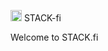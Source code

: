                
<img src="https://srv-file12.gofile.io/download/iksPhb/PicsArt_08-06-09.12.19.png"
height="18"> STACK-fi



Welcome to STACK.fi




